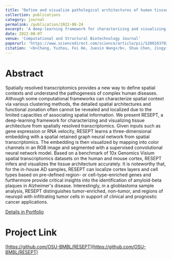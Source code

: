 ```yaml
---
title: "Define and visualize pathological architectures of human tissues from spatially resolved transcriptomics using deep learning"
collection: publications
category: journal
permalink: /publication/2022-08-24
excerpt: 'A deep-learning framework for characterizing and visualizing tissue architecture from spatially resolved transcriptomics.'
date: 2022-08-07
venue: 'Computational and Structural Biotechnology Journal'
paperurl: 'https://www.sciencedirect.com/science/article/pii/S2001037022003646/pdfft?md5=bfbeed072f55ae962bc643859a9afe6e&pid=1-s2.0-S2001037022003646-main.pdf'
citation: '<b>Chang, Yuzhou, Fei He, Juexin Wang</b>, Shuo Chen, Jingyi Li, Jixin Liu, Yang Yu et al. &quot;Define and visualize pathological architectures of human tissues from spatially resolved transcriptomics using deep learning.&quot; <i>Computational and structural biotechnology journal</i> 20 (2022): 4600-4617.'
---
```


Abstract
=======
Spatially resolved transcriptomics provides a new way to define spatial contexts and understand the pathogenesis of complex human diseases. Although some computational frameworks can characterize spatial context via various clustering methods, the detailed spatial architectures and functional zonation often cannot be revealed and localized due to the limited capacities of associating spatial information. We present RESEPT, a deep-learning framework for characterizing and visualizing tissue architecture from spatially resolved transcriptomics. Given inputs such as gene expression or RNA velocity, RESEPT learns a three-dimensional embedding with a spatial retained graph neural network from spatial transcriptomics. The embedding is then visualized by mapping into color channels in an RGB image and segmented with a supervised convolutional neural network model. Based on a benchmark of 10x Genomics Visium spatial transcriptomics datasets on the human and mouse cortex, RESEPT infers and visualizes the tissue architecture accurately. It is noteworthy that, for the in-house AD samples, RESEPT can localize cortex layers and cell types based on pre-defined region- or cell-type-enriched genes and furthermore provide critical insights into the identification of amyloid-beta plaques in Alzheimer's disease. Interestingly, in a glioblastoma sample analysis, RESEPT distinguishes tumor-enriched, non-tumor, and regions of neuropil with infiltrating tumor cells in support of clinical and prognostic cancer applications.


[Details in Portfolio](/portfolio/portfolio-3/)


Project Link
=======
[https://github.com/OSU-BMBL/RESEPT](https://github.com/OSU-BMBL/RESEPT)
